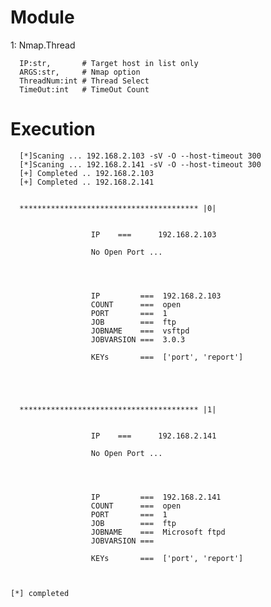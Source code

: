 # Module

1: Nmap.Thread
      
      IP:str,       # Target host in list only
      ARGS:str,     # Nmap option
      ThreadNum:int # Thread Select
      TimeOut:int   # TimeOut Count
      
  
# Execution
      
      [*]Scaning ... 192.168.2.103 -sV -O --host-timeout 300 
      [*]Scaning ... 192.168.2.141 -sV -O --host-timeout 300 
      [+] Completed .. 192.168.2.103
      [+] Completed .. 192.168.2.141


      **************************************** |0|


                      IP    ===      192.168.2.103

                      No Open Port ...




                      IP         ===  192.168.2.103
                      COUNT      ===  open
                      PORT       ===  1
                      JOB        ===  ftp
                      JOBNAME    ===  vsftpd
                      JOBVARSION ===  3.0.3

                      KEYs       ===  ['port', 'report']  





      **************************************** |1|


                      IP    ===      192.168.2.141

                      No Open Port ...




                      IP         ===  192.168.2.141
                      COUNT      ===  open
                      PORT       ===  1
                      JOB        ===  ftp
                      JOBNAME    ===  Microsoft ftpd
                      JOBVARSION ===  

                      KEYs       ===  ['port', 'report']  
                
                
                
    [*] completed
